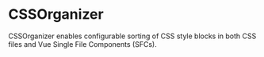 # CSSOrganizer
CSSOrganizer enables configurable sorting of CSS style blocks in both CSS files and Vue Single File Components (SFCs).
